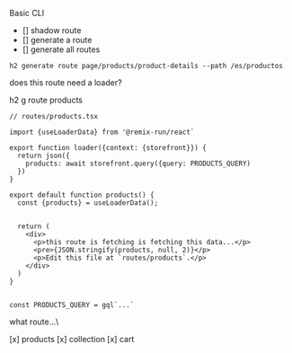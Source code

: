 Basic CLI

- [] shadow route
- [] generate a route
- [] generate all routes

`h2 generate route page/products/product-details --path /es/productos`

does this route need a loader?

h2 g route products

```
// routes/products.tsx

import {useLoaderData} from '@remix-run/react`

export function loader({context: {storefront}}) {
  return json({
    products: await storefront.query({query: PRODUCTS_QUERY)
  })
}

export default function products() {
  const {products} = useLoaderData();


  return (
    <div>
      <p>this route is fetching is fetching this data...</p>
      <pre>{JSON.stringify(products, null, 2)}</p>
      <p>Edit this file at `routes/products`.</p>
    </div>
  )
}


const PRODUCTS_QUERY = gql`...`

```

what route...\\

[x] products
[x] collection
[x] cart

